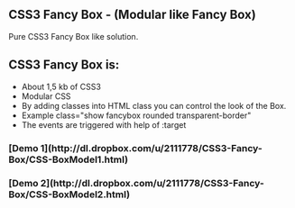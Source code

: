 CSS3 Fancy Box - (Modular like Fancy Box)
-----
Pure CSS3 Fancy Box like solution.

CSS3 Fancy Box is:
---------------------

  * About 1,5 kb of CSS3
  * Modular CSS 
  * By adding classes into HTML class you can control the look of the Box.
  * Example class="show fancybox rounded transparent-border"
  * The events are triggered with help of :target
  
<h3>[Demo 1](http://dl.dropbox.com/u/2111778/CSS3-Fancy-Box/CSS-BoxModel1.html)</h3>

<h3>[Demo 2](http://dl.dropbox.com/u/2111778/CSS3-Fancy-Box/CSS-BoxModel2.html)</h3>

	